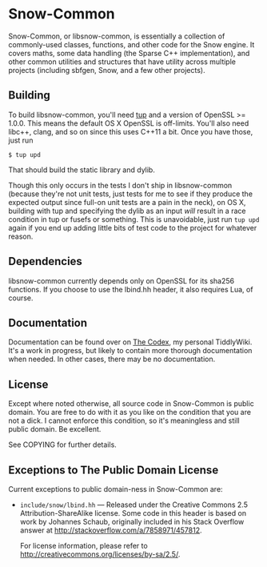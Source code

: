 # Snow-Common

Snow-Common, or libsnow-common, is essentially a collection of commonly-used
classes, functions, and other code for the Snow engine. It covers maths, some
data handling (the Sparse C++ implementation), and other common utilities and
structures that have utility across multiple projects (including sbfgen, Snow,
and a few other projects).

## Building

To build libsnow-common, you'll need [tup] and a version of OpenSSL >= 1.0.0.
This means the default OS X OpenSSL is off-limits. You'll also need libc++,
clang, and so on since this uses C++11 a bit. Once you have those, just run

[tup]: http://gittup.org/tup/

    $ tup upd

That should build the static library and dylib.

Though this only occurs in the tests I don't ship in libsnow-common (because
they're not unit tests, just tests for me to see if they produce the expected
output since full-on unit tests are a pain in the neck), on OS X, building with
tup and specifying the dylib as an input _will_ result in a race condition in
tup or fusefs or something. This is unavoidable, just run `tup upd` again if you
end up adding little bits of test code to the project for whatever reason.

## Dependencies

libsnow-common currently depends only on OpenSSL for its sha256 functions. If
you choose to use the lbind.hh header, it also requires Lua, of course.

## Documentation

Documentation can be found over on [The Codex], my personal TiddlyWiki. It's a
work in progress, but likely to contain more thorough documentation when needed.
In other cases, there may be no documentation.

[The Codex]: http://spifftastic.net/codex/

## License

Except where noted otherwise, all source code in Snow-Common is public
domain. You are free to do with it as you like on the condition that you are not
a dick. I cannot enforce this condition, so it's meaningless and still public
domain. Be excellent.

See COPYING for further details.

## Exceptions to The Public Domain License

Current exceptions to public domain-ness in Snow-Common are:

* `include/snow/lbind.hh` —
    Released under the Creative Commons 2.5 Attribution-ShareAlike license. Some
    code in this header is based on work by Johannes Schaub, originally included
    in his Stack Overflow answer at <http://stackoverflow.com/a/7858971/457812>.

    For license information, please refer to
    <http://creativecommons.org/licenses/by-sa/2.5/>.
